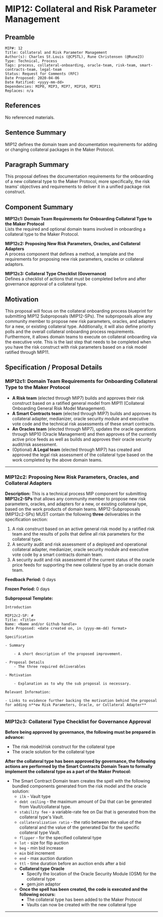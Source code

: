 # MIP12: Collateral and Risk Parameter Management

## Preamble
```
MIP#: 12
Title: Collateral and Risk Parameter Management
Author(s): Charles St.Louis (@CPSTL), Rune Christensen (@Rune23) 
Type: Technical, Process
Tags: process, collateral-onboarding, oracle-team, risk-team, smart-contracts-team, legal-team
Status: Request for Comments (RFC)
Date Proposed: 2020-04-06
Date Ratified: <yyyy-mm-dd>
Dependencies: MIP0, MIP3, MIP7, MIP10, MIP11
Replaces: n/a
```  

## References
No referenced materials.

## Sentence Summary

MIP12 defines the domain team and documentation requirements for adding or changing collateral packages in the Maker Protocol.

## Paragraph Summary

This proposal defines the documentation requirements for the onboarding of a new collateral type to the Maker Protocol, more specifically, the risk teams' objectives and requirements to deliver it in a unified package risk construct.

## Component Summary

**MIP12c1: Domain Team Requirements for Onboarding Collateral Type to the Maker Protocol**  
Lists the required and optional domain teams involved in onboarding a collateral type to the Maker Protocol.

**MIP12c2: Proposing New Risk Parameters, Oracles, and Collateral Adapters**  
A process component that defines a method, a template and the requirements for proposing new risk parameters, oracles or collateral adaptors.

**MIP12c3: Collateral Type Checklist (Governance)**  
Defines a checklist of actions that must be completed before and after governance approval of a collateral type.

## Motivation

This proposal will focus on the collateral onboarding process blueprint for submitting MIP12 Subproposals (MIP12-SPs). The subproposals allow any community member to propose new risk parameters, oracles, and adapters for a new, or existing collateral type. Additionally, it will also define priority polls and the overall collateral onboarding process requirements. Furthermore, it allows domain teams to execute on collateral onboarding via the executive vote. This is the last step that needs to be completed when you have the risk construct with risk parameters based on a risk model ratified through MIP11.

## Specification / Proposal Details

### MIP12c1: Domain Team Requirements for Onboarding Collateral Type to the Maker Protocol

- **A Risk team** (elected through MIP7) builds and approves their risk construct based on a ratified general model from MIP11 (Collateral Onboarding General Risk Model Management).
- **A Smart Contracts team** (elected through MIP7) builds and approves its collateral adapter, medianizer, oracle security module and executive vote code and the technical risk assessments of these smart contracts.
- **An Oracles team** (elected through MIP7), updates the oracle operations through MIP10 (Oracle Management) and then approves of the currently active price feeds as well as builds and approves their oracle security audit/risk assessment.
- (Optional) **A Legal team** (elected through MIP7) has created and approved the legal risk assessment of the collateral type based on the work completed by the above domain teams.

---

### MIP12c2: Proposing New Risk Parameters, Oracles, and Collateral Adapters

**Description:** This is a technical process MIP component for submitting **MIP12c2-SPs** that allows any community member to propose new risk parameters, oracles, and adapters for a new, or existing collateral type, based on the work products of domain teams. MIP12-Subproposals (MIP12c2-SPs) MUST contain the following **three** deliverables in the specification section:

1. A risk construct based on an active general risk model by a ratified risk team and the results of polls that define all risk parameters for the collateral type.
2. A security audit and risk assessment of a deployed and operational collateral adapter, medianizer, oracle security module and executive vote code by a smart contracts domain team.
3. A security audit and risk assessment of the current status of the oracle price feeds for supporting the new collateral type by an oracle domain team.


**Feedback Period:** 0 days

**Frozen Period:** 0 days

**Subproposal Template:**

    Introduction 
    
    MIP12c2-SP: #
    Title: <Title>
    Name: <Name and/or Github handle>
    Date Proposed: <date created on, in (yyyy-mm-dd) format>
    
    Specification 
    
    - Summary
    
    	- A short description of the proposed improvement.
        
    - Proposal Details
        - The three required deliverables 
    
    - Motivation
    
    	- Explanation as to why the sub proposal is necessary.
    
    Relevant Information:
    
    - Links to evidence further backing the motivation behind the proposal for adding n**ew Risk Parameters, Oracle, or Collateral Adapter**

---

### MIP12c3: Collateral Type Checklist for Governance Approval


**Before being approved by governance, the following must be prepared in advance:**

- The risk model/risk construct for the collateral type
- The oracle solution for the collateral type

**After the collateral type has been approved by governance, the following actions are performed by the Smart Contracts Domain Team to formally implement the collateral type as a part of the Maker Protocol:**

- The Smart Contract Domain team creates the spell with the following bundled components generated from the risk model and the oracle solution:
    - `ilk` - Vault type
    - `debt ceiling` - the maximum amount of Dai that can be generated from Vault/collateral type.
    - `stability fee` - a variable-rate fee on Dai that is generated from the collateral type's Vault.
    - `collateralization ratio` - the ratio between the value of the collateral and the value of the generated Dai for the specific collateral type Vault.
    - `flipper` - for the specified collateral type
    - `lot` - size for flip auction
    - `beg` - min bid increase
    - `min` bid increment
    - `end` - max auction duration
    - `ttl` - time duration before an auction ends after a bid
    - **Collateral type Oracle**
        - Specify the location of the Oracle Security Module (OSM) for the collateral type
        - gem.join adaptor
    - **Once the spell has been created, the code is executed and the following occurs:**
        - The collateral type has been added to the Maker Protocol
        - Vaults can now be created with the new collateral type
---
